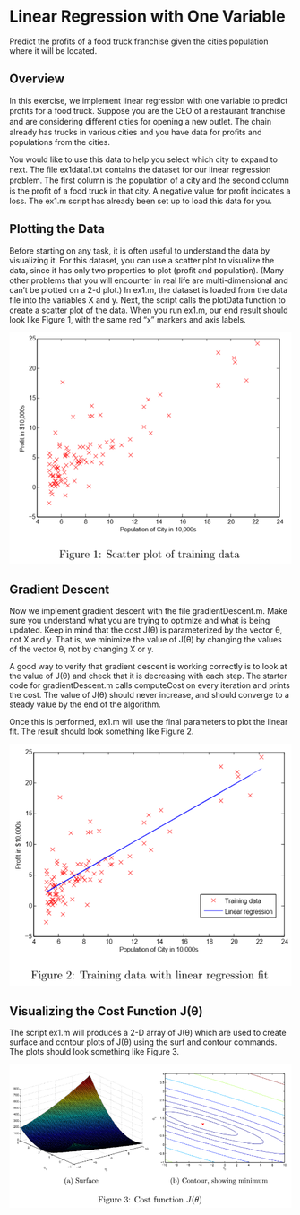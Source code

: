 # Linear Regression with One Variable
Predict the profits of a food truck franchise given the cities population where it will be located.

## Overview
In this exercise, we implement linear regression with one variable to predict proﬁts for a food truck. Suppose you are the CEO of a restaurant franchise and are considering diﬀerent cities for opening a new outlet. The chain already has trucks in various cities and you have data for proﬁts and populations from the cities.

You would like to use this data to help you select which city to expand to next. The ﬁle ex1data1.txt contains the dataset for our linear regression problem. The ﬁrst column is the population of a city and the second column is the proﬁt of a food truck in that city. A negative value for proﬁt indicates a loss. The ex1.m script has already been set up to load this data for you.

## Plotting the Data
Before starting on any task, it is often useful to understand the data by visualizing it. For this dataset, you can use a scatter plot to visualize the data, since it has only two properties to plot (proﬁt and population). (Many other problems that you will encounter in real life are multi-dimensional and can’t be plotted on a 2-d plot.) In ex1.m, the dataset is loaded from the data ﬁle into the variables X and y. Next, the script calls the plotData function to create a scatter plot of the data. When you run ex1.m, our end result should look like Figure 1, with the same red “x” markers and axis labels.

![alt text](https://github.com/edwardsta/simple-linear-regression/blob/master/Figure1.PNG)

## Gradient Descent
Now we implement gradient descent with the file gradientDescent.m. Make sure you understand what you are trying to optimize and what is being updated. Keep in mind that the cost J(θ) is parameterized by the vector θ, not X and y. That is, we minimize the value of J(θ) by changing the values of the vector θ, not by changing X or y.

A good way to verify that gradient descent is working correctly is to look at the value of J(θ) and check that it is decreasing with each step. The starter code for gradientDescent.m calls computeCost on every iteration and prints the cost. The value of J(θ) should never increase, and should converge to a steady value by the end of the algorithm.

Once this is performed, ex1.m will use the final parameters to plot the linear fit. The result should look something like Figure 2.

![alt text](https://github.com/edwardsta/simple-linear-regression/blob/master/Figure2.PNG)

## Visualizing the Cost Function J(θ)

The script ex1.m will produces a 2-D array of J(θ) which are used to create surface and contour plots of J(θ) using the surf and contour commands. The plots should look something like Figure 3.

![alt text](https://github.com/edwardsta/simple-linear-regression/blob/master/Figure3.PNG)
